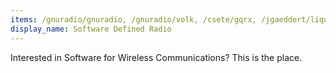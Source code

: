 ```yaml
---
items: /gnuradio/gnuradio, /gnuradio/volk, /csete/gqrx, /jgaeddert/liquid-dsp, /miek/inspectrum, /kpreid/shinysdr, /RangeNetworks/openbts, /srsLTE/srsUE, /xmikos/qspectrumanalyzer, /cjcliffe/CubicSDR, /jopohl/urh
display_name: Software Defined Radio
---
```

Interested in Software for Wireless Communications? This is the place.
